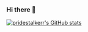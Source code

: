 ### Hi there 👋

[![pridestalkerr's GitHub stats](https://github-readme-stats.vercel.app/api?username=pridestalkerr&count_private=true&theme=dracula)](https://github.com/anuraghazra/github-readme-stats)

<!--
**Pridestalkerr/pridestalkerr** is a ✨ _special_ ✨ repository because its `README.md` (this file) appears on your GitHub profile.

Here are some ideas to get you started:

- 🔭 I’m currently working on ...
- 🌱 I’m currently learning ...
- 👯 I’m looking to collaborate on ...
- 🤔 I’m looking for help with ...
- 💬 Ask me about ...
- 📫 How to reach me: ...
- 😄 Pronouns: ...
- ⚡ Fun fact: ...
-->

